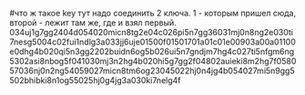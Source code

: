 #что ж такое key
тут надо соединить 2 ключа. 1 - которым пришел сюда, второй - лежит там же, где и взял первый.
034uj1g7gg2404d054020micn8tg2e04c026pi5n7gg36031mj0n8ng2e030ti7nesg5004c02fui1ndlg3a033jj6uje01500f01501701a01c01e00903a00a01100e0dhg4b020qi5n3gg2202buidn6og5b026ui5n7gndjm7hg4c027ti5nfgm6ng5302asi8nbog5f041030mj3n2hg4b020hi5g7gg2f04802auieki8m2hg7f058057036nj0n2ng54059027micn8tm6og23045022hj0n4jg4b054027mi5n9gg5502bhibki8n1og55025hj0g4jg3a030ki7nelg4f
